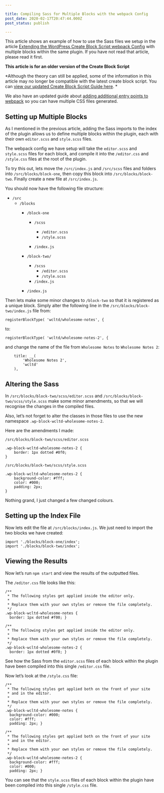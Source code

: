 ```yaml
---

title: Compiling Sass for Multiple Blocks with the webpack Config
post_date: 2020-02-17T20:47:44.000Z
post_status: publish

---
```


This article shows an example of how to use the Sass files we setup in the article [Extending the WordPress Create Block Script webpack Config](https://wholesomecode.ltd/articles/extending-the-wordpress-create-block-script-webpack-config/) with multiple blocks within the same plugin. If you have not read that article, please read it first.

**This article is for an older version of the Create Block Script**

*Although the theory can still be applied, some of the information in this article may no longer be compatible with the latest create block script. You can [view our updated Create Block Script Guide here](https://wholesomecode.ltd/guides/creating-plugin-wordpress-gutenberg/).  *
  
We also have an updated guide about [adding additional entry points to webpack](https://wholesomecode.ltd/guides/entry-points-wordpress-create-block-script/) so you can have multiple CSS files generated.

Setting up Multiple Blocks
--------------------------

As I mentioned in the previous article, adding the Sass imports to the index of the plugin allows us to define multiple blocks within the plugin, each with their own `editor.scss` and `style.scss` files.

The webpack config we have setup will take the `editor.scss` and `style.scss` files for each block, and compile it into the `/editor.css` and `/style.css` files at the root of the plugin.

To try this out, lets move the `/src/index.js` and `/src/scss` files and folders into `/src/blocks/block-one`, then copy this block into `/src/blocks/block-two`. Finally create a new file at `/src/index.js`.  
  
You should now have the following file structure:

*   `/src`
    *   `/blocks`
        *   `/block-one`
            
            *   `/scss`
                *   `/editor.scss`
                *   `/style.scss`
            
            *   `/index.js`
        *   `/block-two/`
            *   `/scss`
                *   `/editor.scss`
                *   `/style.scss`
            *   `/index.js`
        *   `/index.js`

Then lets make some minor changes to `/block-two` so that it is registered as a unique block. Simply alter the following line in the `/src/blocks/block-two/index.js` file from:

```
registerBlockType( 'wcltd/wholesome-notes', {
```

to:

```
registerBlockType( 'wcltd/wholesome-notes-2', {
```

and change the name of the file from `Wholesome Notes` to `Wholesome Notes 2`:

```
	title: __(
		'Wholesome Notes 2',
		'wcltd'
	),
```

Altering the Sass
-----------------

In `/src/blocks/block-two/scss/editor.scss` and `/src/blocks/block-two/scss/style.scss` make some minor amendments, so that we will recognise the changes in the compiled files.

Also, let’s not forget to alter the classes in those files to use the new namespace `.wp-block-wcltd-wholesome-notes-2`.

Here are the amendments I made:

`/src/blocks/block-two/scss/editor.scss`

```
.wp-block-wcltd-wholesome-notes-2 {
	border: 1px dotted #0f0;
}
```

`/src/blocks/block-two/scss/style.scss`

```
.wp-block-wcltd-wholesome-notes-2 {
	background-color: #fff;
	color: #000;
	padding: 2px;
}
```

Nothing grand, I just changed a few changed colours.

Setting up the Index File
-------------------------

Now lets edit the file at `/src/blocks/index.js`. We just need to import the two blocks we have created:

```
import './blocks/block-one/index';
import './blocks/block-two/index';
```

Viewing the Results
-------------------

Now let’s run `npm start` and view the results of the outputted files.

The `/editor.css` file looks like this:

```
/**
 * The following styles get applied inside the editor only.
 *
 * Replace them with your own styles or remove the file completely.
 */
.wp-block-wcltd-wholesome-notes {
  border: 1px dotted #f00; }

/**
 * The following styles get applied inside the editor only.
 *
 * Replace them with your own styles or remove the file completely.
 */
.wp-block-wcltd-wholesome-notes-2 {
  border: 1px dotted #0f0; }
```

See how the Sass from the `editor.scss` files of each block within the plugin have been compiled into this single `/editor.css` file.

Now let’s look at the `/style.css` file:

```
/**
 * The following styles get applied both on the front of your site
 * and in the editor.
 *
 * Replace them with your own styles or remove the file completely.
 */
.wp-block-wcltd-wholesome-notes {
  background-color: #000;
  color: #fff;
  padding: 2px; }

/**
 * The following styles get applied both on the front of your site
 * and in the editor.
 *
 * Replace them with your own styles or remove the file completely.
 */
.wp-block-wcltd-wholesome-notes-2 {
  background-color: #fff;
  color: #000;
  padding: 2px; }

```

You can see that the `style.scss` files of each block within the plugin have been compiled into this single `/style.css` file.